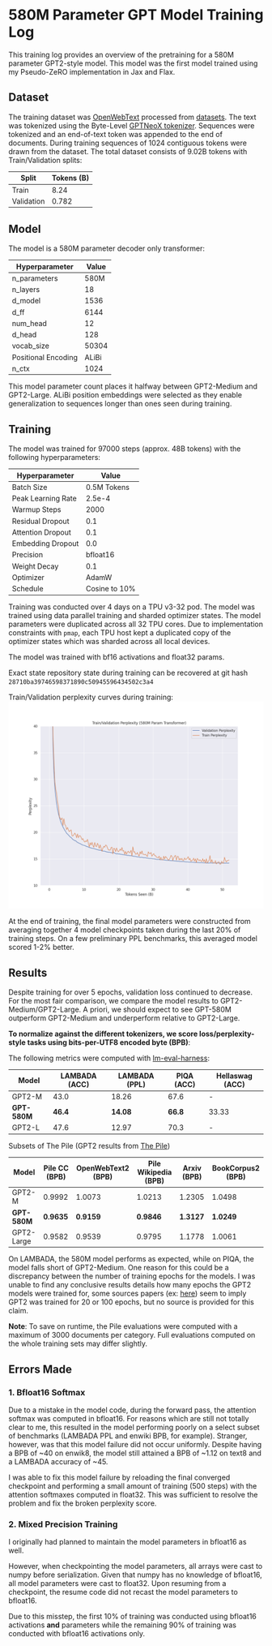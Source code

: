 # 580M Parameter GPT Model Training Log

This training log provides an overview of the pretraining for a 580M parameter GPT2-style model. This model was the first model trained using my Pseudo-ZeRO implementation in Jax and Flax.

## Dataset 

The training dataset was [OpenWebText](https://huggingface.co/datasets/openwebtext) processed from [datasets](https://huggingface.co/docs/datasets/index). The text was tokenized using the Byte-Level [GPTNeoX tokenizer](https://huggingface.co/docs/transformers/model_doc/gpt_neox#transformers.GPTNeoXTokenizerFast). Sequences were tokenized and an end-of-text token was appended to the end of documents. During training sequences of 1024 contiguous tokens were drawn from the dataset. The total dataset consists of 9.02B tokens with Train/Validation splits: 

| Split      | Tokens (B) |
|------------|------------|
| Train      | 8.24       |
| Validation | 0.782      |


## Model 

The model is a 580M parameter decoder only transformer:

| Hyperparameter      | Value |
|---------------------|-------|
| n_parameters        | 580M  |
| n_layers            | 18    |
| d_model             | 1536  |
| d_ff                | 6144  |
| num_head            | 12    |
| d_head              | 128   |
| vocab_size          | 50304 |
| Positional Encoding | ALiBi |
| n_ctx               | 1024  |

This model parameter count places it halfway between GPT2-Medium and GPT2-Large. ALiBi position embeddings were selected as they enable generalization to sequences longer than ones seen during training. 

## Training 

The model was trained for 97000 steps (approx. 48B tokens) with the following hyperparameters:

| Hyperparameter       | Value        |
|----------------------|--------------|
| Batch Size           | 0.5M Tokens  |
| Peak Learning Rate   | 2.5e-4       |
| Warmup Steps         | 2000         |
| Residual Dropout     | 0.1          |
| Attention Dropout    | 0.1          |
| Embedding Dropout    | 0.0          |
| Precision            | bfloat16     |
| Weight Decay         | 0.1          |
| Optimizer            | AdamW        |
| Schedule             | Cosine to 10%|

Training was conducted over 4 days on a TPU v3-32 pod. The model was trained using data parallel training and sharded optimizer states. The model parameters were duplicated across all 32 TPU cores. Due to implementation constraints with ```pmap```, each TPU host kept a duplicated copy of the optimizer states which was sharded across all local devices. 

The model was trained with bf16 activations and float32 params. 


Exact state repository state during training can be recovered at git hash ```28710ba39746598371890c50945596434502c3a4``` 

Train/Validation perplexity curves during training:
![](/logs/imgs/traincurves.png)

At the end of training, the final model parameters were constructed from averaging together 4 model checkpoints taken during the last 20% of training steps. On a few preliminary PPL benchmarks, this averaged model scored 1-2% better. 

## Results
Despite training for over 5 epochs, validation loss continued to decrease. For the most fair comparison, we compare the model results to GPT2-Medium/GPT2-Large. A priori, we should expect to see GPT-580M outperform GPT2-Medium and underperform relative to GPT2-Large.

**To normalize against the different tokenizers, we score loss/perplexity-style tasks using bits-per-UTF8 encoded byte (BPB)**:


The following metrics were computed with [lm-eval-harness](https://github.com/EleutherAI/lm-evaluation-harness):

| Model       | LAMBADA (ACC) | LAMBADA (PPL) | PIQA (ACC) | Hellaswag (ACC)
|-------------|---------------|---------------|------------|------------|
| GPT2-M | 43.0          | 18.26         | 67.6       | - |
| **GPT-580M**  | **46.4**        | **14.08**       | **66.8**     | 33.33 |
| GPT2-L | 47.6          | 12.97         | 70.3       | - |

Subsets of The Pile (GPT2 results from [The Pile](https://arxiv.org/abs/2101.00027))

| Model       | Pile CC (BPB) | OpenWebText2 (BPB) | Pile Wikipedia (BPB) | Arxiv (BPB) | BookCorpus2 (BPB) |
|-------------|---------------|--------------------|----------------------|-------------|-------------------|
| GPT2-M |     0.9992          |    1.0073                |    1.0213                   |   1.2305          |  1.0498                 |
| **GPT-580M**    | **0.9635**        | **0.9159**             | **0.9846**               | **1.3127**      | **1.0249**           |
| GPT2-Large | 0.9582  | 0.9539            | 0.9795         | 1.1778     | 1.0061 |


On LAMBADA, the 580M model performs as expected, while on PIQA, the model falls short of GPT2-Medium. One reason for this could be a discrepancy between the number of training epochs for the models. I was unable to find any conclusive results details how many epochs the GPT2 models were trained for, some sources papers (ex: [here](https://arxiv.org/abs/1906.06669)) seem to imply GPT2 was trained for 20 or 100 epochs, but no source is provided for this claim. 

**Note**: To save on runtime, the Pile evaluations were computed with a maximum of 3000 documents per category. Full evaluations computed on the whole training sets may differ slightly. 

## Errors Made

### 1. Bfloat16 Softmax 

Due to a mistake in the model code, during the forward pass, the attention softmax was computed in bfloat16. For reasons which are still not totally clear to me, this resulted in the model performing poorly on a select subset of benchmarks (LAMBADA PPL and enwiki BPB, for example). Stranger, however, was that this model failure did not occur uniformly. Despite having a BPB of ~40 on enwik8, the model still attained a BPB of ~1.12 on text8 and a LAMBADA accuracy of ~45. 

I was able to fix this model failure by reloading the final converged checkpoint and performing a small amount of training (500 steps) with the attention softmaxes computed in float32. This was sufficient to resolve the problem and fix the broken perplexity score. 

### 2. Mixed Precision Training 

I originally had planned to maintain the model parameters in bfloat16 as well. 

However, when checkpointing the model parameters, all arrays were cast to numpy before serialization. Given that numpy has no knowledge of bfloat16, all model parameters were cast to float32. Upon resuming from a checkpoint, the resume code did not recast the model parameters to bfloat16.

Due to this misstep, the first 10% of training was conducted using bfloat16 activations **and** parameters while the remaining 90% of training was conducted with bfloat16 activations only. 
